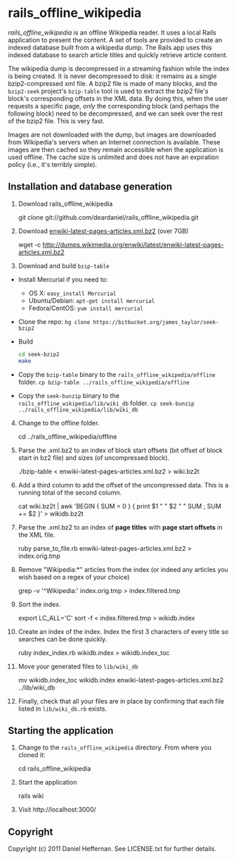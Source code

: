 rails_offline_wikipedia
=======================

*rails_offline_wikipedia* is an offline Wikipedia reader. It uses a local Rails application to present the content. A set of tools are provided to create an indexed database built from a wikipedia dump. The Rails app uses this indexed database to search article titles and quickly retrieve article content.

The wikipedia dump is decompressed in a streaming fashion while the index is being created. It is never decompressed to disk: it remains as a single bzip2-compressed xml file. A bzip2 file is made of many blocks, and the `bzip2-seek` project's `bzip-table` tool is used to extract the bzip2 file's block's corresponding offsets in the XML data. By doing this, when the user requests a specific page, *only* the corresponding block (and perhaps the following block) need to be decompressed, and we can seek over the rest of the bzip2 file. This is very fast.

Images are not downloaded with the dump, but images are downloaded from Wikipedia's servers when an Internet connection is available. These images are then cached so they remain accessible when the application is used offline. The cache size is unlimited and does not have an expiration policy (i.e., it's terribly simple).

Installation and database generation
------------------------------------

1. Download rails_offline_wikipedia

    git clone git://github.com/deardaniel/rails_offline_wikipedia.git

2. Download [enwiki-latest-pages-articles.xml.bz2](http://dumps.wikimedia.org/enwiki/latest/enwiki-latest-pages-articles.xml.bz2) (over 7GB)

    wget -c http://dumps.wikimedia.org/enwiki/latest/enwiki-latest-pages-articles.xml.bz2
    
3. Download and build `bzip-table`

  * Install Mercurial if you need to:
     * OS X: `easy_install Mercurial`
     * Ubuntu/Debian: `apt-get install mercurial`
     * Fedora/CentOS: `yum install mercurial`
     
  * Clone the repo:
    `hg clone https://bitbucket.org/james_taylor/seek-bzip2`
    
  * Build
    
    ```bash
    cd seek-bzip2
    make
    ```
    
  * Copy the `bzip-table` binary to the `rails_offline_wikipedia/offline` folder.
    `cp bzip-table ../rails_offline_wikipedia/offline`
    
  * Copy the `seek-bunzip` binary to the `rails_offline_wikipedia/lib/wiki_db` folder.
    `cp seek-bunzip ../rails_offline_wikipedia/lib/wiki_db`
    
4. Change to the offline folder.
    
    cd ../rails_offline_wikipedia/offline

5. Parse the .xml.bz2 to an index of block start offsets (bit offset of block start in bz2 file) and sizes (of uncompressed block).

	./bzip-table < enwiki-latest-pages-articles.xml.bz2 > wiki.bz2t
	
6. Add a third column to add the offset of the uncompressed data. This is a running total of the second column.
	
	cat wiki.bz2t | awk 'BEGIN { SUM = 0 } { print $1 " " $2 " " SUM ; SUM += $2 }' > wikidb.bz2t

7. Parse the .xml.bz2 to an index of **page titles** with **page start offsets** in the XML file.

	ruby parse_to_file.rb enwiki-latest-pages-articles.xml.bz2 > index.orig.tmp

8. Remove "Wikipedia:*" articles from the index (or indeed any articles you wish based on a regex of your choice)

	grep -v '^Wikipedia:' index.orig.tmp > index.filtered.tmp

9. Sort the index.

	export LC_ALL='C'
	sort -f < index.filtered.tmp > wikidb.index

10. Create an index of the index. Index the first 3 characters of every title so searches can be done quickly.

	ruby index_index.rb wikidb.index > wikidb.index_toc
	
11. Move your generated files to `lib/wiki_db`

    mv wikidb.index_toc wikidb.index enwiki-latest-pages-articles.xml.bz2 ../lib/wiki_db    
    
12. Finally, check that all your files are in place by confirming that each file listed in `lib/wiki_db.rb` exists.

Starting the application
------------------------
1. Change to the `rails_offline_wikipedia` directory. From where you cloned it:

    cd rails_offline_wikipedia

2. Start the application

    rails wiki
    
3. Visit http://localhost:3000/

Copyright
---------
Copyright (c) 2011 Daniel Heffernan. See LICENSE.txt for further details.

